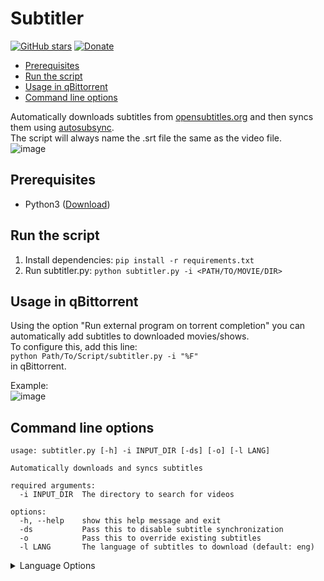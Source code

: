 # Subtitler

[![GitHub stars](https://img.shields.io/github/stars/TobiasPankner/Subtitler.svg?style=social&label=Star)](https://GitHub.com/TobiasPankner/Subtitler/stargazers/)
[![Donate](https://img.shields.io/badge/Donate-PayPal-green.svg)](https://www.paypal.com/cgi-bin/webscr?cmd=_s-xclick&hosted_button_id=3TU2XDBK2JFU4&source=url)


- [Prerequisites](#prerequisites)
- [Run the script](#run-the-script)
- [Usage in qBittorrent](#usage-in-qbittorrent)
- [Command line options](#command-line-options)

Automatically downloads subtitles from [opensubtitles.org](https://www.opensubtitles.org/en/search/subs) and then syncs them using [autosubsync](https://github.com/oseiskar/autosubsync).  
The script will always name the .srt file the same as the video file.  
![image](https://user-images.githubusercontent.com/39444749/183303741-5c8d1540-dce9-46ac-ad2b-65cb6b08e866.png)

## Prerequisites  
  
 - Python3 ([Download](https://www.python.org/downloads/))  
 
## Run the script
 1. Install dependencies: `pip install -r requirements.txt`
 2. Run subtitler.py: `python subtitler.py -i <PATH/TO/MOVIE/DIR>`
 
## Usage in qBittorrent
Using the option "Run external program on torrent completion" you can automatically add subtitles to downloaded movies/shows.  
To configure this, add this line:  
`python Path/To/Script/subtitler.py -i "%F"`  
in qBittorrent.  

Example:  
![image](https://user-images.githubusercontent.com/39444749/183303509-d3f00c20-e62b-4fcb-a843-d5246064653a.png)
 
## Command line options
```
usage: subtitler.py [-h] -i INPUT_DIR [-ds] [-o] [-l LANG]

Automatically downloads and syncs subtitles

required arguments:
  -i INPUT_DIR  The directory to search for videos

options:
  -h, --help    show this help message and exit
  -ds           Pass this to disable subtitle synchronization
  -o            Pass this to override existing subtitles
  -l LANG       The language of subtitles to download (default: eng)
```

<details>
  <summary>Language Options</summary>
   "all",
    "abk",
    "afr",
    "alb",
    "ara",
    "arg",
    "arm",
    "asm",
    "ast",
    "aze",
    "baq",
    "bel",
    "ben",
    "bos",
    "bre",
    "bul",
    "bur",
    "cat",
    "chi",
    "zht",
    "zhe",
    "hrv",
    "cze",
    "dan",
    "prs",
    "dut",
    "eng",
    "epo",
    "est",
    "ext",
    "fin",
    "fre",
    "gla",
    "glg",
    "geo",
    "ger",
    "ell",
    "heb",
    "hin",
    "hun",
    "ice",
    "ibo",
    "ind",
    "ina",
    "gle",
    "ita",
    "jpn",
    "kan",
    "kaz",
    "khm",
    "kor",
    "kur",
    "lav",
    "lit",
    "ltz",
    "mac",
    "may",
    "mal",
    "mni",
    "mar",
    "mon",
    "mne",
    "nav",
    "nep",
    "sme",
    "nor",
    "oci",
    "ori",
    "per",
    "pol",
    "por",
    "pob",
    "pom",
    "pus",
    "rum",
    "rus",
    "sat",
    "scc",
    "snd",
    "sin",
    "slo",
    "slv",
    "som",
    "spa",
    "spn",
    "spl",
    "swa",
    "swe",
    "syr",
    "tgl",
    "tam",
    "tat",
    "tel",
    "tha",
    "tok",
    "tur",
    "tuk",
    "ukr",
    "urd",
    "vie",
    "wel"
</details>
